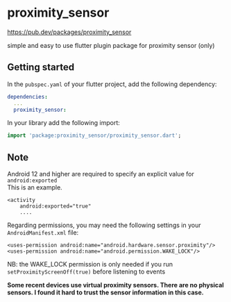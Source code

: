 # proximity_sensor

https://pub.dev/packages/proximity_sensor

simple and easy to use flutter plugin package for proximity sensor (only)

## Getting started

In the `pubspec.yaml` of your flutter project, add the following dependency:

```yaml
dependencies:
  ...
  proximity_sensor:
```

In your library add the following import:

```dart
import 'package:proximity_sensor/proximity_sensor.dart';
```

## Note

Android 12 and higher are required to specify an explicit value for `android:exported`  
This is an example.

    <activity
        android:exported="true"
        ....

Regarding permissions, you may need the following settings in your `AndroidManifest.xml` file:

    <uses-permission android:name="android.hardware.sensor.proximity"/>
    <uses-permission android:name="android.permission.WAKE_LOCK"/>

NB: the WAKE_LOCK permission is only needed if you run `setProximityScreenOff(true)` before listening to events

**Some recent devices use virtual proximity sensors. There are no physical sensors. I found it hard to trust the sensor information in this case.**
